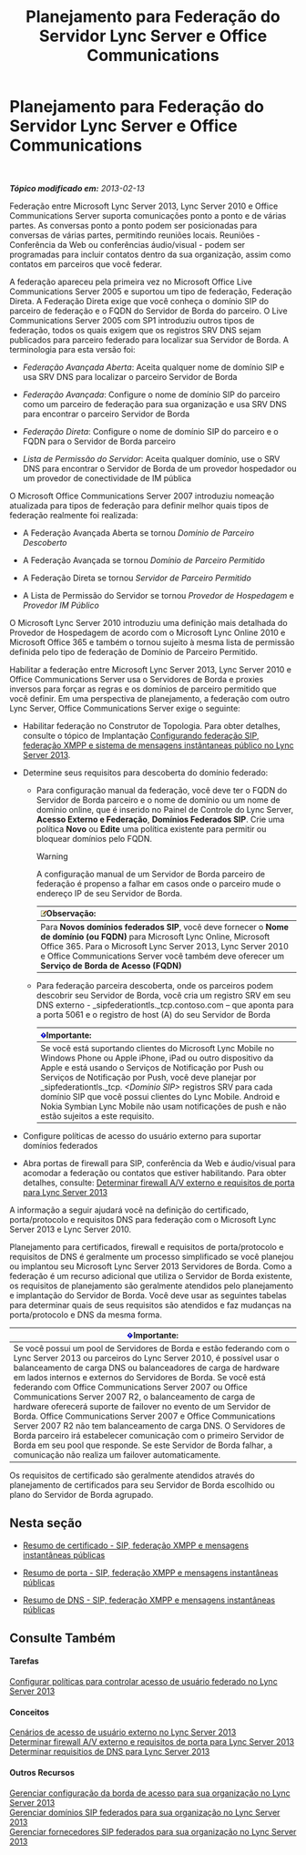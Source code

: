 ﻿---
title: Planejamento para Federação do Servidor Lync Server e Office Communications
TOCTitle: Planejamento para Federação do Servidor Lync Server e Office Communications
ms:assetid: c9eaf06b-054f-41a4-ad0c-499400d6c4c7
ms:mtpsurl: https://technet.microsoft.com/pt-br/library/JJ205335(v=OCS.15)
ms:contentKeyID: 49308092
ms.date: 05/19/2016
mtps_version: v=OCS.15
ms.translationtype: HT
---

# Planejamento para Federação do Servidor Lync Server e Office Communications

 

_**Tópico modificado em:** 2013-02-13_

Federação entre Microsoft Lync Server 2013, Lync Server 2010 e Office Communications Server suporta comunicações ponto a ponto e de várias partes. As conversas ponto a ponto podem ser posicionadas para conversas de várias partes, permitindo reuniões locais. Reuniões - Conferência da Web ou conferências áudio/visual - podem ser programadas para incluir contatos dentro da sua organização, assim como contatos em parceiros que você federar.

A federação apareceu pela primeira vez no Microsoft Office Live Communications Server 2005 e suportou um tipo de federação, Federação Direta. A Federação Direta exige que você conheça o domínio SIP do parceiro de federação e o FQDN do Servidor de Borda do parceiro. O Live Communications Server 2005 com SP1 introduziu outros tipos de federação, todos os quais exigem que os registros SRV DNS sejam publicados para parceiro federado para localizar sua Servidor de Borda. A terminologia para esta versão foi:

  - *Federação Avançada Aberta*: Aceita qualquer nome de domínio SIP e usa SRV DNS para localizar o parceiro Servidor de Borda

  - *Federação Avançada*: Configure o nome de domínio SIP do parceiro como um parceiro de federação para sua organização e usa SRV DNS para encontrar o parceiro Servidor de Borda

  - *Federação Direta*: Configure o nome de domínio SIP do parceiro e o FQDN para o Servidor de Borda parceiro

  - *Lista de Permissão do Servidor*: Aceita qualquer domínio, use o SRV DNS para encontrar o Servidor de Borda de um provedor hospedador ou um provedor de conectividade de IM pública

O Microsoft Office Communications Server 2007 introduziu nomeação atualizada para tipos de federação para definir melhor quais tipos de federação realmente foi realizada:

  - A Federação Avançada Aberta se tornou *Domínio de Parceiro Descoberto*

  - A Federação Avançada se tornou *Domínio de Parceiro Permitido*

  - A Federação Direta se tornou *Servidor de Parceiro Permitido*

  - A Lista de Permissão do Servidor se tornou *Provedor de Hospedagem* e *Provedor IM Público*

O Microsoft Lync Server 2010 introduziu uma definição mais detalhada do Provedor de Hospedagem de acordo com o Microsoft Lync Online 2010 e Microsoft Office 365 e também o tornou sujeito à mesma lista de permissão definida pelo tipo de federação de Domínio de Parceiro Permitido.

Habilitar a federação entre Microsoft Lync Server 2013, Lync Server 2010 e Office Communications Server usa o Servidores de Borda e proxies inversos para forçar as regras e os domínios de parceiro permitido que você definir. Em uma perspectiva de planejamento, a federação com outro Lync Server, Office Communications Server exige o seguinte:

  - Habilitar federação no Construtor de Topologia. Para obter detalhes, consulte o tópico de Implantação [Configurando federação SIP, federação XMPP e sistema de mensagens instântaneas público no Lync Server 2013](lync-server-2013-configuring-sip-federation-xmpp-federation-and-public-instant-messaging.md).

  - Determine seus requisitos para descoberta do domínio federado:
    
      -   
        Para configuração manual da federação, você deve ter o FQDN do Servidor de Borda parceiro e o nome de domínio ou um nome de domínio online, que é inserido no Painel de Controle do Lync Server, **Acesso Externo e Federação**, **Domínios Federados SIP**. Crie uma política **Novo** ou **Edite** uma política existente para permitir ou bloquear domínios pelo FQDN.
        

        > [!WARNING]
        > A configuração manual de um Servidor de Borda parceiro de federação é propenso a falhar em casos onde o parceiro mude o endereço IP de seu Servidor de Borda.

        
        <table>
        <thead>
        <tr class="header">
        <th><img src="images/Gg425756.note(OCS.15).gif" title="note" alt="note" />Observação:</th>
        </tr>
        </thead>
        <tbody>
        <tr class="odd">
        <td>Para <strong>Novos domínios federados SIP</strong>, você deve fornecer o <strong>Nome de domínio (ou FQDN)</strong> para Microsoft Lync Online, Microsoft Office 365. Para o Microsoft Lync Server 2013, Lync Server 2010 e Office Communications Server você também deve oferecer um <strong>Serviço de Borda de Acesso (FQDN)</strong></td>
        </tr>
        </tbody>
        </table>
    
      -   
        Para federação parceira descoberta, onde os parceiros podem descobrir seu Servidor de Borda, você cria um registro SRV em seu DNS externo - \_sipfederationtls.\_tcp.contoso.com – que aponta para a porta 5061 e o registro de host (A) do seu Servidor de Borda
        
        <table>
        <thead>
        <tr class="header">
        <th><img src="images/Gg425939.important(OCS.15).gif" title="important" alt="important" />Importante:</th>
        </tr>
        </thead>
        <tbody>
        <tr class="odd">
        <td>Se você está suportando clientes do Microsoft Lync Mobile no Windows Phone ou Apple iPhone, iPad ou outro dispositivo da Apple e está usando o Serviços de Notificação por Push ou Serviços de Notificação por Push, você deve planejar por _sipfederationtls._tcp. <em>&lt;Domínio SIP&gt;</em> registros SRV para cada domínio SIP que você possui clientes do Lync Mobile. Android e Nokia Symbian Lync Mobile não usam notificações de push e não estão sujeitos a este requisito.</td>
        </tr>
        </tbody>
        </table>


  - Configure políticas de acesso do usuário externo para suportar domínios federados

  - Abra portas de firewall para SIP, conferência da Web e áudio/visual para acomodar a federação ou contatos que estiver habilitando. Para obter detalhes, consulte: [Determinar firewall A/V externo e requisitos de porta para Lync Server 2013](lync-server-2013-determine-external-a-v-firewall-and-port-requirements.md)

A informação a seguir ajudará você na definição do certificado, porta/protocolo e requisitos DNS para federação com o Microsoft Lync Server 2013 e Lync Server 2010.

Planejamento para certificados, firewall e requisitos de porta/protocolo e requisitos de DNS é geralmente um processo simplificado se você planejou ou implantou seu Microsoft Lync Server 2013 Servidores de Borda. Como a federação é um recurso adicional que utiliza o Servidor de Borda existente, os requisitos de planejamento são geralmente atendidos pelo planejamento e implantação do Servidor de Borda. Você deve usar as seguintes tabelas para determinar quais de seus requisitos são atendidos e faz mudanças na porta/protocolo e DNS da mesma forma.

<table>
<thead>
<tr class="header">
<th><img src="images/Gg425939.important(OCS.15).gif" title="important" alt="important" />Importante:</th>
</tr>
</thead>
<tbody>
<tr class="odd">
<td>Se você possui um pool de Servidores de Borda e estão federando com o Lync Server 2013 ou parceiros do Lync Server 2010, é possível usar o balanceamento de carga DNS ou balanceadores de carga de hardware em lados internos e externos do Servidores de Borda. Se você está federando com Office Communications Server 2007 ou Office Communications Server 2007 R2, o balanceamento de carga de hardware oferecerá suporte de failover no evento de um Servidor de Borda. Office Communications Server 2007 e Office Communications Server 2007 R2 não tem balanceamento de carga DNS. O Servidores de Borda parceiro irá estabelecer comunicação com o primeiro Servidor de Borda em seu pool que responde. Se este Servidor de Borda falhar, a comunicação não realiza um failover automaticamente.</td>
</tr>
</tbody>
</table>


Os requisitos de certificado são geralmente atendidos através do planejamento de certificados para seu Servidor de Borda escolhido ou plano do Servidor de Borda agrupado.

## Nesta seção

  - [Resumo de certificado - SIP, federação XMPP e mensagens instantâneas públicas](lync-server-2013-certificate-summary-sip-xmpp-federation-and-public-instant-messaging.md)

  - [Resumo de porta - SIP, federação XMPP e mensagens instantâneas públicas](lync-server-2013-port-summary-sip-xmpp-federation-and-public-instant-messaging.md)

  - [Resumo de DNS - SIP, federação XMPP e mensagens instantâneas públicas](lync-server-2013-dns-summary-sip-xmpp-federation-and-public-instant-messaging.md)

## Consulte Também

#### Tarefas

[Configurar políticas para controlar acesso de usuário federado no Lync Server 2013](lync-server-2013-configure-policies-to-control-federated-user-access.md)  

#### Conceitos

[Cenários de acesso de usuário externo no Lync Server 2013](lync-server-2013-scenarios-for-external-user-access.md)  
[Determinar firewall A/V externo e requisitos de porta para Lync Server 2013](lync-server-2013-determine-external-a-v-firewall-and-port-requirements.md)  
[Determinar requisitios de DNS para Lync Server 2013](lync-server-2013-determine-dns-requirements.md)  

#### Outros Recursos

[Gerenciar configuração da borda de acesso para sua organização no Lync Server 2013](lync-server-2013-manage-access-edge-configuration-for-your-organization.md)  
[Gerenciar domínios SIP federados para sua organização no Lync Server 2013](lync-server-2013-manage-sip-federated-domains-for-your-organization.md)  
[Gerenciar fornecedores SIP federados para sua organização no Lync Server 2013](lync-server-2013-manage-sip-federated-providers-for-your-organization.md)

